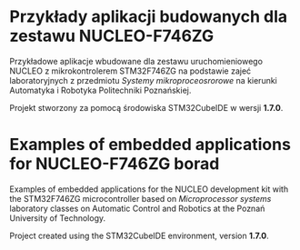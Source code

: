 # Przykłady aplikacji budowanych dla zestawu NUCLEO-F746ZG

Przykładowe aplikacje wbudowane dla zestawu uruchomieniowego NUCLEO z mikrokontrolerem STM32F746ZG na podstawie zajeć laboratoryjnych z przedmiotu *Systemy mikroproceosrorowe* na kierunki Automatyka i Robotyka Politechniki Poznańskiej.

Projekt stworzony za pomocą środowiska STM32CubeIDE w wersji **1.7.0**.


# Examples of embedded applications for NUCLEO-F746ZG borad

Examples of embedded applications for the NUCLEO development kit with the STM32F746ZG microcontroller based on *Microprocessor systems* laboratory classes on Automatic Control and Robotics at the Poznań University of Technology.

Project created using the STM32CubeIDE environment, version **1.7.0**.